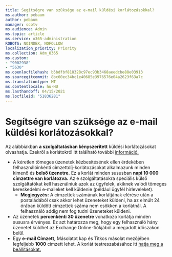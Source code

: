 ```yaml
---
title: Segítségre van szüksége az e-mail küldési korlátozásokkal?
ms.author: pebaum
author: pebaum
manager: scotv
ms.audience: Admin
ms.topic: article
ms.service: o365-administration
ROBOTS: NOINDEX, NOFOLLOW
localization_priority: Priority
ms.collection: Adm_O365
ms.custom:
- "9002938"
- "5630"
ms.openlocfilehash: b5bdfbf818328c97ec93b3468aeedcbe88e03913
ms.sourcegitcommit: 8bc60ec34bc1e40685e3976576e04a2623f63a7c
ms.translationtype: MT
ms.contentlocale: hu-HU
ms.lasthandoff: 04/15/2021
ms.locfileid: "51836281"
---
```

# <a name="need-help-with-email-sending-limits"></a>Segítségre van szüksége az e-mail küldési korlátozásokkal?

Az alábbiakban **a szolgáltatásban kényszerített** küldési korlátozásokat olvashatja. Ezekről a korlátokról itt található további [információ.](https://docs.microsoft.com/office365/servicedescriptions/exchange-online-service-description/exchange-online-limits#receiving-and-sending-limits)

- A kéretlen tömeges üzenetek kézbesítésének ellen érdekében felhasználóinkénti címzettdíj-korlátozásokat alkalmazunk minden kimenő és **belső üzenetre.** Ez a korlát minden sususban **napi 10 000 címzettre van korlátozva.**  Az e szolgáltatásokra speciális külső szolgáltatókat kell használniuk azok az ügyfelek, akiknek valódi tömeges kereskedelmi e-maileket kell küldenie (például ügyfél hírleveleket).
    - **Megjegyzés:** A címzettek számának korlátjának elérése után a postaládából csak akkor lehet üzeneteket küldeni, ha az elmúlt 24 órában küldött címzettek száma nem csökken a korlátnál. A felhasználó addig nem fog tudni üzeneteket küldeni.
- Az üzenetek **percenkénti 30 üzenetre** vonatkozó korlátja minden sususra érvényes. Ez azt határozza meg, hogy egy felhasználó hány üzenetet küldhet az Exchange Online-fiókjából a megadott időszakon belül.
- Egy **e-mail Címzett,** Másolatot kap és Titkos másolat mezőjében legfeljebb **1000** címzett lehet. A korlát testreszabásához itt [hatja meg a beállításokat.](https://techcommunity.microsoft.com/t5/exchange-team-blog/customizable-recipient-limits-in-office-365/ba-p/1183228)
